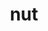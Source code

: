 ---
title: "nut"
layout: cache
categories: [package, develop]
meta: {"versions": ["0.1.1"], "compilers": ["gcc@=7.3.1"], "oss": ["amzn2"], "platforms": ["linux"], "targets": ["aarch64", "neoverse_n1", "x86_64_v3"], "stacks": ["aws-ahug", "aws-ahug-aarch64", "root"], "num_specs": 14, "num_specs_by_stack": {"root": 14, "aws-ahug-aarch64": 12, "aws-ahug": 2}}
spec_details: [{"hash": "76xyvtsnp5fdq3hqceg34q5j2vujjam5", "compiler": "gcc@=7.3.1", "versions": ["0.1.1"], "os": "amzn2", "platform": "linux", "target": "aarch64", "variants": ["build_system=cmake", "build_type=Release", "generator=make", "~ipo"], "stacks": ["root", "aws-ahug-aarch64"], "size": "-", "tarball": "https://binaries.spack.io/develop/build_cache/linux-amzn2-aarch64/gcc-7.3.1/nut-0.1.1/linux-amzn2-aarch64-gcc-7.3.1-nut-0.1.1-76xyvtsnp5fdq3hqceg34q5j2vujjam5.spack"}, {"hash": "thuwvvxzvtaatnca7ucs4th5rg6bl6o2", "compiler": "gcc@=7.3.1", "versions": ["0.1.1"], "os": "amzn2", "platform": "linux", "target": "aarch64", "variants": ["build_system=cmake", "build_type=Release", "generator=make", "~ipo"], "stacks": ["root", "aws-ahug-aarch64"], "size": "-", "tarball": "https://binaries.spack.io/develop/build_cache/linux-amzn2-aarch64/gcc-7.3.1/nut-0.1.1/linux-amzn2-aarch64-gcc-7.3.1-nut-0.1.1-thuwvvxzvtaatnca7ucs4th5rg6bl6o2.spack"}, {"hash": "2zisefodru3klx4dyfupeine3tjrv4b6", "compiler": "gcc@=7.3.1", "versions": ["0.1.1"], "os": "amzn2", "platform": "linux", "target": "aarch64", "variants": ["build_system=cmake", "build_type=RelWithDebInfo", "generator=make", "~ipo"], "stacks": ["root", "aws-ahug-aarch64"], "size": "-", "tarball": "https://binaries.spack.io/develop/build_cache/linux-amzn2-aarch64/gcc-7.3.1/nut-0.1.1/linux-amzn2-aarch64-gcc-7.3.1-nut-0.1.1-2zisefodru3klx4dyfupeine3tjrv4b6.spack"}, {"hash": "vwx7lgudwplq3qulczrpmvagaasbheya", "compiler": "gcc@=7.3.1", "versions": ["0.1.1"], "os": "amzn2", "platform": "linux", "target": "aarch64", "variants": ["build_system=cmake", "build_type=RelWithDebInfo", "generator=make", "~ipo"], "stacks": ["root", "aws-ahug-aarch64"], "size": "-", "tarball": "https://binaries.spack.io/develop/build_cache/linux-amzn2-aarch64/gcc-7.3.1/nut-0.1.1/linux-amzn2-aarch64-gcc-7.3.1-nut-0.1.1-vwx7lgudwplq3qulczrpmvagaasbheya.spack"}, {"hash": "4pywz6myckjgr7ia4jgnnc6q7pec2dgw", "compiler": "gcc@=7.3.1", "versions": ["0.1.1"], "os": "amzn2", "platform": "linux", "target": "aarch64", "variants": ["build_system=cmake", "build_type=RelWithDebInfo", "generator=make", "~ipo"], "stacks": ["root", "aws-ahug-aarch64"], "size": "-", "tarball": "https://binaries.spack.io/develop/build_cache/linux-amzn2-aarch64/gcc-7.3.1/nut-0.1.1/linux-amzn2-aarch64-gcc-7.3.1-nut-0.1.1-4pywz6myckjgr7ia4jgnnc6q7pec2dgw.spack"}, {"hash": "rozdi2xcq73dqtmd2xddoyljwfz6lfxf", "compiler": "gcc@=7.3.1", "versions": ["0.1.1"], "os": "amzn2", "platform": "linux", "target": "aarch64", "variants": ["build_system=cmake", "build_type=RelWithDebInfo", "generator=make", "~ipo"], "stacks": ["root", "aws-ahug-aarch64"], "size": "-", "tarball": "https://binaries.spack.io/develop/build_cache/linux-amzn2-aarch64/gcc-7.3.1/nut-0.1.1/linux-amzn2-aarch64-gcc-7.3.1-nut-0.1.1-rozdi2xcq73dqtmd2xddoyljwfz6lfxf.spack"}, {"hash": "k634236mfreapd56e7fjl6nnhimjicm6", "compiler": "gcc@=7.3.1", "versions": ["0.1.1"], "os": "amzn2", "platform": "linux", "target": "neoverse_n1", "variants": ["build_system=cmake", "build_type=RelWithDebInfo", "generator=make", "~ipo"], "stacks": ["root", "aws-ahug-aarch64"], "size": "-", "tarball": "https://binaries.spack.io/develop/build_cache/linux-amzn2-neoverse_n1/gcc-7.3.1/nut-0.1.1/linux-amzn2-neoverse_n1-gcc-7.3.1-nut-0.1.1-k634236mfreapd56e7fjl6nnhimjicm6.spack"}, {"hash": "tg7k75molu5hbvarpixs6sbpbjw4ax5n", "compiler": "gcc@=7.3.1", "versions": ["0.1.1"], "os": "amzn2", "platform": "linux", "target": "neoverse_n1", "variants": ["build_system=cmake", "build_type=RelWithDebInfo", "generator=make", "~ipo"], "stacks": ["root", "aws-ahug-aarch64"], "size": "-", "tarball": "https://binaries.spack.io/develop/build_cache/linux-amzn2-neoverse_n1/gcc-7.3.1/nut-0.1.1/linux-amzn2-neoverse_n1-gcc-7.3.1-nut-0.1.1-tg7k75molu5hbvarpixs6sbpbjw4ax5n.spack"}, {"hash": "x2els45rkagz3c5mg4en3qwc6dgiyorh", "compiler": "gcc@=7.3.1", "versions": ["0.1.1"], "os": "amzn2", "platform": "linux", "target": "neoverse_n1", "variants": ["build_system=cmake", "build_type=RelWithDebInfo", "generator=make", "~ipo"], "stacks": ["root", "aws-ahug-aarch64"], "size": "-", "tarball": "https://binaries.spack.io/develop/build_cache/linux-amzn2-neoverse_n1/gcc-7.3.1/nut-0.1.1/linux-amzn2-neoverse_n1-gcc-7.3.1-nut-0.1.1-x2els45rkagz3c5mg4en3qwc6dgiyorh.spack"}, {"hash": "yzftbcq4sqx5tzfzkjyle3n2ilbtlodq", "compiler": "gcc@=7.3.1", "versions": ["0.1.1"], "os": "amzn2", "platform": "linux", "target": "neoverse_n1", "variants": ["build_system=cmake", "build_type=Release", "generator=make", "~ipo"], "stacks": ["root", "aws-ahug-aarch64"], "size": "-", "tarball": "https://binaries.spack.io/develop/build_cache/linux-amzn2-neoverse_n1/gcc-7.3.1/nut-0.1.1/linux-amzn2-neoverse_n1-gcc-7.3.1-nut-0.1.1-yzftbcq4sqx5tzfzkjyle3n2ilbtlodq.spack"}, {"hash": "sorh76bi5aawrkade4i25fsoadnwvgee", "compiler": "gcc@=7.3.1", "versions": ["0.1.1"], "os": "amzn2", "platform": "linux", "target": "neoverse_n1", "variants": ["build_system=cmake", "build_type=Release", "generator=make", "~ipo"], "stacks": ["root", "aws-ahug-aarch64"], "size": "-", "tarball": "https://binaries.spack.io/develop/build_cache/linux-amzn2-neoverse_n1/gcc-7.3.1/nut-0.1.1/linux-amzn2-neoverse_n1-gcc-7.3.1-nut-0.1.1-sorh76bi5aawrkade4i25fsoadnwvgee.spack"}, {"hash": "pjepi5rno3io7efuyxyzcazmglkzkvaf", "compiler": "gcc@=7.3.1", "versions": ["0.1.1"], "os": "amzn2", "platform": "linux", "target": "neoverse_n1", "variants": ["build_system=cmake", "build_type=RelWithDebInfo", "generator=make", "~ipo"], "stacks": ["root", "aws-ahug-aarch64"], "size": "-", "tarball": "https://binaries.spack.io/develop/build_cache/linux-amzn2-neoverse_n1/gcc-7.3.1/nut-0.1.1/linux-amzn2-neoverse_n1-gcc-7.3.1-nut-0.1.1-pjepi5rno3io7efuyxyzcazmglkzkvaf.spack"}, {"hash": "c6sokuk3ajydugvfrwlj2zvfzvuptd4v", "compiler": "gcc@=7.3.1", "versions": ["0.1.1"], "os": "amzn2", "platform": "linux", "target": "x86_64_v3", "variants": ["build_system=cmake", "build_type=RelWithDebInfo", "generator=make", "~ipo"], "stacks": ["aws-ahug", "root"], "size": "-", "tarball": "https://binaries.spack.io/develop/build_cache/linux-amzn2-x86_64_v3/gcc-7.3.1/nut-0.1.1/linux-amzn2-x86_64_v3-gcc-7.3.1-nut-0.1.1-c6sokuk3ajydugvfrwlj2zvfzvuptd4v.spack"}, {"hash": "7ghafmn6grzszehx6tm274qoq6g25mmd", "compiler": "gcc@=7.3.1", "versions": ["0.1.1"], "os": "amzn2", "platform": "linux", "target": "x86_64_v3", "variants": ["build_system=cmake", "build_type=Release", "generator=make", "~ipo"], "stacks": ["aws-ahug", "root"], "size": "-", "tarball": "https://binaries.spack.io/develop/build_cache/linux-amzn2-x86_64_v3/gcc-7.3.1/nut-0.1.1/linux-amzn2-x86_64_v3-gcc-7.3.1-nut-0.1.1-7ghafmn6grzszehx6tm274qoq6g25mmd.spack"}]
---